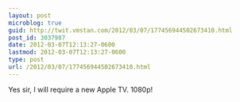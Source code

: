 ```yaml
---
layout: post
microblog: true
guid: http://twit.vmstan.com/2012/03/07/177456944502673410.html
post_id: 3037987
date: 2012-03-07T12:13:27-0600
lastmod: 2012-03-07T12:13:27-0600
type: post
url: /2012/03/07/177456944502673410.html
---
```

Yes sir, I will require a new Apple TV. 1080p!
